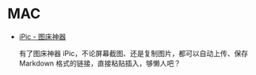 # MAC


* [iPic - 图床神器](https://toolinbox.net/iPic/)
    
    有了图床神器 iPic，不论屏幕截图、还是复制图片，都可以自动上传、保存 Markdown 格式的链接，直接粘贴插入，够懒人吧？

